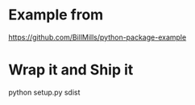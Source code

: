 # Example from
https://github.com/BillMills/python-package-example

# Wrap it and Ship it
python setup.py sdist